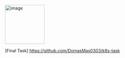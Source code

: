 
<img width="130" alt="image" src="https://github.com/user-attachments/assets/2eb623b2-8ec2-456e-917d-beadb37e7ba0">

[Final Task] https://github.com/DomasMas0303/k8s-task
